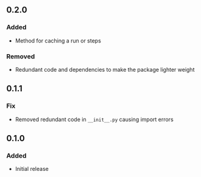## 0.2.0

### Added

- Method for caching a run or steps

### Removed

- Redundant code and dependencies to make the package lighter weight

## 0.1.1

### Fix

- Removed redundant code in `__init__.py` causing import errors

## 0.1.0

### Added

- Initial release
